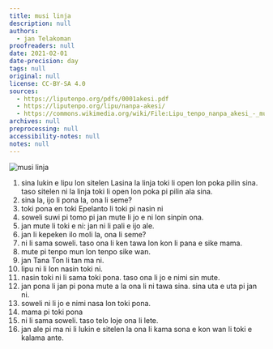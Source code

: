 ```yaml
---
title: musi linja
description: null
authors:
  - jan Telakoman
proofreaders: null
date: 2021-02-01
date-precision: day
tags: null
original: null
license: CC-BY-SA 4.0
sources:
  - https://liputenpo.org/pdfs/0001akesi.pdf
  - https://liputenpo.org/lipu/nanpa-akesi/
  - https://commons.wikimedia.org/wiki/File:Lipu_tenpo_nanpa_akesi_-_musi_linja.png
archives: null
preprocessing: null
accessibility-notes: null
notes: null
---
```


![musi linja](https://upload.wikimedia.org/wikipedia/commons/d/dd/Lipu_tenpo_nanpa_akesi_-_musi_linja.png)

1. sina lukin e lipu lon sitelen Lasina la linja toki li open lon poka pilin sina. taso sitelen ni la linja toki li open lon poka pi pilin ala sina.
2. sina la, ijo li pona la, ona li seme?
3. toki pona en toki Epelanto li toki pi nasin ni
4. soweli suwi pi tomo pi jan mute li jo e ni lon sinpin ona.
5. jan mute li toki e ni: jan ni li pali e ijo ale.
6. jan li kepeken ilo moli la, ona li seme?
7. ni li sama soweli. taso ona li ken tawa lon kon li pana e sike mama.
8. mute pi tenpo mun lon tenpo sike wan.
9. jan Tana Ton li tan ma ni.
10. lipu ni li lon nasin toki ni.
11. nasin toki ni li sama toki pona. taso ona li jo e nimi sin mute.
12. jan pona li jan pi pona mute a la ona li ni tawa sina. sina uta e uta pi jan ni.
13. soweli ni li jo e nimi nasa lon toki pona.
14. mama pi toki pona
15. ni li sama soweli. taso telo loje ona li lete.
16. jan ale pi ma ni li lukin e sitelen la ona li kama sona e kon wan li toki e kalama ante.